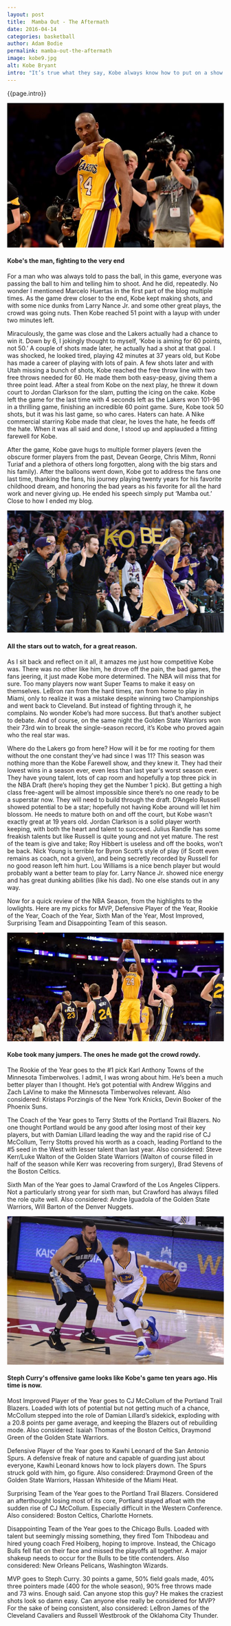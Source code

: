 ```yaml
---
layout: post
title:  Mamba Out - The Aftermath
date: 2016-04-14
categories: basketball
author: Adam Bodie
permalink: mamba-out-the-aftermath
image: kobe9.jpg
alt: Kobe Bryant
intro: "It’s true what they say, Kobe always know how to put on a show. The second half of his final game was no exception. As I watched Kobe take shot after shot after shot, I wondered if he was really trying to reach 50 points. The announcers mentioned that could be the case in the first quarter. I would have been happy with 40 points. The plan was to sit Kobe the first half of the fourth quarter. That didn’t happen. Suddenly, the race to 50 was on."
---
```


<div class="article">
<p>{{page.intro}}</p>

<div class="blog-pic">
		<img src="img/kobe9.jpg" data-toggle="tooltip" title="Kobe's the man, fighting to the very end." class="image block img-responsive">
	<h4>Kobe's the man, fighting to the very end</h4>
</div>

<p>For a man who was always told to pass the ball, in this game, everyone was passing the ball to him and telling him to shoot.  And he did, repeatedly.  No wonder I mentioned Marcelo Huertas in the first part of the blog multiple times.  As the game drew closer to the end, Kobe kept making shots, and with some nice dunks from Larry Nance Jr. and some other great plays, the crowd was going nuts.  Then Kobe reached 51 point with a layup with under two minutes left.</p>

<p>Miraculously, the game was close and the Lakers actually had a chance to win it.  Down by 6, I jokingly thought to myself, ‘Kobe is aiming for 60 points, not 50.’  A couple of shots made later, he actually had a shot at that goal.  I was shocked, he looked tired, playing 42 minutes at 37 years old, but Kobe has made a career of playing with lots of pain.  A few shots later and with Utah missing a bunch of shots, Kobe reached the free throw line with two free throws needed for 60.  He made them both easy-peasy, giving them a three point lead.  After a steal from Kobe on the next play, he threw it down court to Jordan Clarkson for the slam, putting the icing on the cake.  Kobe left the game for the last time with 4 seconds left as the Lakers won 101-96 in a thrilling game, finishing an incredible 60 point game.  Sure, Kobe took 50 shots, but it was his last game, so who cares.  Haters can hate.  A Nike commercial starring Kobe made that clear, he loves the hate, he feeds off the hate.  When it was all said and done, I stood up and applauded a fitting farewell for Kobe.</p>

<p>After the game, Kobe gave hugs to multiple former players (even the obscure former players from the past, Devean George, Chris Mihm, Ronni Turiaf and a plethora of others long forgotten, along with the big stars and his family).  After the balloons went down, Kobe got to address the fans one last time, thanking the fans, his journey playing twenty years for his favorite childhood dream, and honoring the bad years as his favorite for all the hard work and never giving up.  He ended his speech simply put ‘Mamba out.’  Close to how I ended my blog.</p>

<div class="blog-pic">
		<img src="img/kobe10.jpg" data-toggle="tooltip" title="All the stars out to watch, for a great reason." class="image block img-responsive">
	<h4>All the stars out to watch, for a great reason.</h4>
</div>



<p>As I sit back and reflect on it all, it amazes me just how competitive Kobe was.  There was no other like him, he drove off the pain, the bad games, the fans jeering, it just made Kobe more determined.  The NBA will miss that for sure.  Too many players now want Super Teams to make it easy on themselves.  LeBron ran from the hard times, ran from home to play in Miami, only to realize it was a mistake despite winning two Championships and went back to Cleveland.  But instead of fighting through it, he complains.  No wonder Kobe’s had more success.  But that’s another subject to debate.  And of course, on the same night the Golden State Warriors won their 73rd win to break the single-season record, it’s Kobe who proved again who the real star was.</p>

<p>Where do the Lakers go from here?  How will it be for me rooting for them without the one constant they’ve had since I was 11?  This season was nothing more than the Kobe Farewell show, and they knew it.  They had their lowest wins in a season ever, even less than last year's worst season ever.  They have young talent, lots of cap room and hopefully a top three pick in the NBA Draft (here’s hoping they get the Number 1 pick).  But getting a high class free-agent will be almost impossible since there’s no one ready to be a superstar now.  They will need to build through the draft.  D’Angelo Russell showed potential to be a star; hopefully not having Kobe around will let him blossom.  He needs to mature both on and off the court, but Kobe wasn’t exactly great at 19 years old.  Jordan Clarkson is a solid player worth keeping, with both the heart and talent to succeed.  Julius Randle has some freakish talents but like Russell is quite young and not yet mature.  The rest of the team is give and take; Roy Hibbert is useless and off the books, won’t be back.  Nick Young is terrible for Byron Scott’s style of play (if Scott even remains as coach, not a given), and being secretly recorded by Russell for no good reason left him hurt.  Lou Williams is a nice bench player but would probably want a better team to play for.  Larry Nance Jr. showed nice energy and has great dunking abilities (like his dad).  No one else stands out in any way.</p>

<p>Now for a quick review of the NBA Season, from the highlights to the lowlights.  Here are my picks for MVP, Defensive Player of the Year, Rookie of the Year, Coach of the Year, Sixth Man of the Year, Most Improved, Surprising Team and Disappointing Team of this season.</p>

<div class="blog-pic">
		<img src="img/kobe11.jpg" data-toggle="tooltip" title="Kobe took many jumpers.  The ones he made got the crowd rowdy." class="image block img-responsive">
	<h4>Kobe took many jumpers.  The ones he made got the crowd rowdy.</h4>
</div>


<p>The Rookie of the Year goes to the #1 pick Karl Anthony Towns of the Minnesota Timberwolves.  I admit, I was wrong about him.  He’s been a much better player than I thought.  He’s got potential with Andrew Wiggins and Zach LaVine to make the Minnesota Timberwolves relevant.  Also considered: Kristaps Porzingis of the New York Knicks, Devin Booker of the Phoenix Suns.</p>

<p>The Coach of the Year goes to Terry Stotts of the Portland Trail Blazers.  No one thought Portland would be any good after losing most of their key players, but with Damian Lillard leading the way and the rapid rise of CJ McCollum, Terry Stotts proved his worth as a coach, leading Portland to the #5 seed in the West with lesser talent than last year.  Also considered: Steve Kerr/Luke Walton of the Golden State Warriors (Walton of course filled in half of the season while Kerr was recovering from surgery), Brad Stevens of the Boston Celtics.</p>

<p>Sixth Man of the Year goes to Jamal Crawford of the Los Angeles Clippers.  Not a particularly strong year for sixth man, but Crawford has always filled the role quite well.  Also considered: Andre Iguadola of the Golden State Warriors, Will Barton of the Denver Nuggets.</p>

<div class="blog-pic">
		<img src="img/curry.jpg" data-toggle="tooltip" title="Steph Curry's offensive game looks like Kobe's game ten years ago.  His time is now." class="image block img-responsive pull-right">
	<h4>Steph Curry's offensive game looks like Kobe's game ten years ago.  His time is now.</h4>
</div>


<p>Most Improved Player of the Year goes to CJ McCollum of the Portland Trail Blazers.  Loaded with lots of potential but not getting much of a chance, McCollum stepped into the role of Damian Lillard’s sidekick, exploding with a 20.8 points per game average, and keeping the Blazers out of rebuilding mode.  Also considered: Isaiah Thomas of the Boston Celtics, Draymond Green of the Golden State Warriors.</p>

<p>Defensive Player of the Year goes to Kawhi Leonard of the San Antonio Spurs.  A defensive freak of nature and capable of guarding just about everyone, Kawhi Leonard knows how to lock players down.  The Spurs struck gold with him, go figure.  Also considered: Draymond Green of the Golden State Warriors, Hassan Whiteside of the Miami Heat.</p>

<p>Surprising Team of the Year goes to the Portland Trail Blazers.  Considered an afterthought losing most of its core, Portland stayed afloat with the sudden rise of CJ McCollum.  Especially difficult in the Western Conference.  Also considered: Boston Celtics, Charlotte Hornets.</p>

<p>Disappointing Team of the Year goes to the Chicago Bulls.  Loaded with talent but seemingly missing something, they fired Tom Thibodeau and hired young coach Fred Hoiberg, hoping to improve.  Instead, the Chicago Bulls fell flat on their face and missed the playoffs all together.  A major shakeup needs to occur for the Bulls to be title contenders.  Also considered: New Orleans Pelicans, Washington Wizards.</p>

<p>MVP goes to Steph Curry. 30 points a game, 50% field goals made, 40% three pointers made (400 for the whole season), 90% free throws made and 73 wins.  Enough said.  Can anyone stop this guy?  He makes the craziest shots look so damn easy.  Can anyone else really be considered for MVP?  For the sake of being consistent, also considered: LeBron James of the Cleveland Cavaliers and Russell Westbrook of the Oklahoma City Thunder.</p>

</div>